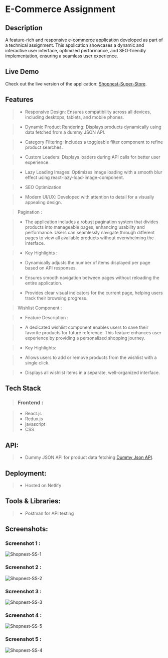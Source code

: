 # E-Commerce Assignment

## Description

A feature-rich and responsive e-commerce application developed as part of a technical assignment. This application showcases a dynamic and interactive user interface, optimized performance, and SEO-friendly implementation, ensuring a seamless user experience.

## Live Demo

Check out the live version of the application: [Shopnest-Super-Store](https://shopnest-super-store.netlify.app/).

## Features

> * Responsive Design: Ensures compatibility across all devices, including desktops, tablets, and mobile phones.

> * Dynamic Product Rendering: Displays products dynamically using data fetched from a dummy JSON API.

> * Category Filtering: Includes a toggleable filter component to refine product searches.

> * Custom Loaders: Displays loaders during API calls for better user experience.

> * Lazy Loading Images: Optimizes image loading with a smooth blur effect using react-lazy-load-image-component.

> * SEO Optimization

> * Modern UI/UX: Developed with attention to detail for a visually appealing design.

>  Pagination :

> * The application includes a robust pagination system that divides products into manageable pages, enhancing usability and performance. Users can seamlessly navigate through different pages to view all available products without overwhelming the interface.

> * Key Highlights :

> * Dynamically adjusts the number of items displayed per page based on API responses.

> * Ensures smooth navigation between pages without reloading the entire application.

> * Provides clear visual indicators for the current page, helping users track their browsing progress.

>  Wishlist Component :

> * Feature Description :

> * A dedicated wishlist component enables users to save their favorite products for future reference. This feature enhances user experience by providing a personalized shopping journey.

> * Key Highlights:

> * Allows users to add or remove products from the wishlist with a single click.

> * Displays all wishlist items in a separate, well-organized interface.

## Tech Stack

> ### Frontend : 

> * React.js
> * Redux.js
> * javascript
> * CSS

## API:
> * Dummy JSON API for product data fetching [Dummy Json API](https://dummyjson.com/).

## Deployment:
> * Hosted on Netlify

## Tools & Libraries:
> * Postman for API testing

## Screenshots:

### Screenshot 1 : 
![Shopnest-SS-1](https://github.com/user-attachments/assets/12c7700c-d1e6-4f4a-8d4e-ee1c111e2416)

### Screenshot 2 : 
![Shopnest-SS-2](https://github.com/user-attachments/assets/c958a05b-5b35-4738-84d3-7e1aeb7ab8c5)

### Screenshot 3 : 
![Shopnest-SS-3](https://github.com/user-attachments/assets/57347d0d-9dfc-4164-af18-797959f489fb)

### Screenshot 4 : 
![Shopnest-SS-5](https://github.com/user-attachments/assets/bb38bfea-143e-43b2-a53e-8fbf8fa7c26d)

### Screenshot 5 : 
![Shopnest-SS-4](https://github.com/user-attachments/assets/0f9584b9-5659-489e-bac8-0473a9adedb2)



